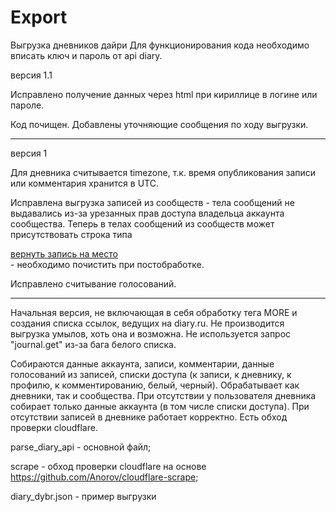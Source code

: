 ﻿# Export
Выгрузка дневников дайри
Для функционирования кода необходимо вписать ключ и пароль от api diary.



версия 1.1

Исправлено получение данных через html при кириллице в логине или пароле.

Код почищен. Добавлены уточняющие сообщения по ходу выгрузки.

_____________

версия 1

Для дневника считывается timezone, т.к. время опубликования записи или комментария хранится в UTC.

Исправлена выгрузка записей из сообществ - тела сообщений не выдавались из-за урезанных прав доступа владельца аккаунта сообщества. Теперь в телах сообщений из сообществ может присутствовать строка типа <br><div><a href='...'>вернуть запись на место</a></div> - необходимо почистить при постобработке.

Исправлено считывание голосований.

_____________

Начальная версия, не включающая в себя обработку тега MORE и создания списка ссылок, ведущих на diary.ru.
Не производится выгрузка умылов, хоть она и возможна.
Не используется запрос "journal.get" из-за бага белого списка.

Собираются данные аккаунта, записи, комментарии, данные голосований из записей, списки доступа (к записи, к дневнику, к профилю, к комментированию, белый, черный).
Обрабатывает как дневники, так и сообщества.
При отсутствии у пользователя дневника собирает только данные аккаунта (в том числе списки доступа).
При отсутствии записей в дневнике работает корректно.
Есть обход проверки cloudflare.

parse_diary_api - основной файл; 

scrape - обход проверки cloudflare на основе https://github.com/Anorov/cloudflare-scrape;

diary_dybr.json - пример выгрузки
